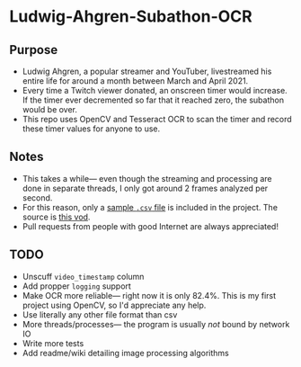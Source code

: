 # Ludwig-Ahgren-Subathon-OCR

## Purpose
* Ludwig Ahgren, a popular streamer and YouTuber, livestreamed his entire life for around a month between March and April 2021.
* Every time a Twitch viewer donated, an onscreen timer would increase. If the timer ever decremented so far that it reached zero, the subathon would be over.
* This repo uses OpenCV and Tesseract OCR to scan the timer and record these timer values for anyone to use.

## Notes
* This takes a while— even though the streaming and processing are done in separate threads, I only got around 2 frames analyzed per second.
* For this reason, only a [sample `.csv` file](data.csv) is included in the project. The source is [this vod](https://www.youtube.com/watch?v=UzHtbjtT8hE).
* Pull requests from people with good Internet are always appreciated!

## TODO
* Unscuff `video_timestamp` column
* Add propper `logging` support
* Make OCR more reliable— right now it is only 82.4%. This is my first project using OpenCV, so I'd appreciate any help.
* Use literally any other file format than csv
* More threads/processes— the program is usually *not* bound by network IO
* Write more tests
* Add readme/wiki detailing image processing algorithms
